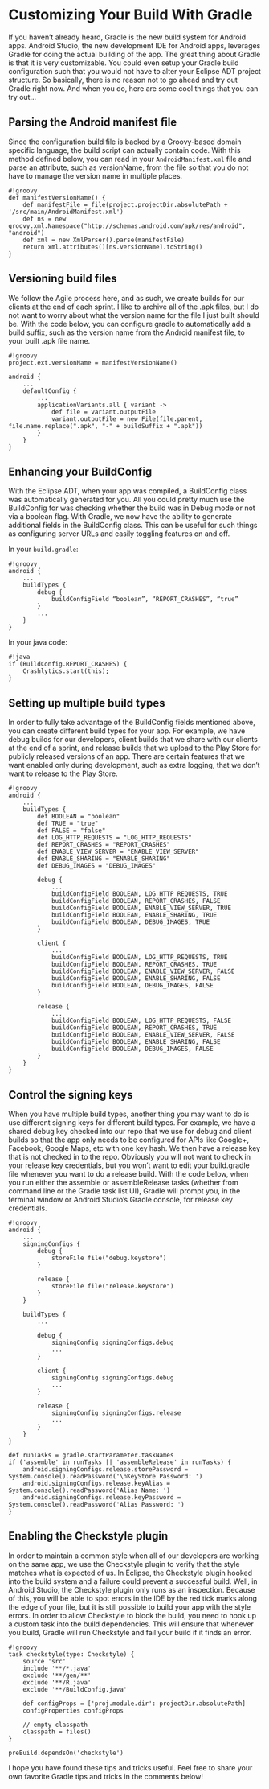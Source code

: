 # Customizing Your Build With Gradle
<!--
    Author: James Barr
    Categories: Development, Tools
    Tags: android, opensource, tools
-->

If you haven’t already heard, Gradle is the new build system for Android apps.  Android Studio, the new development IDE for Android apps, leverages Gradle for doing the actual building of the app.  The great thing about Gradle is that it is very customizable.  You could even setup your Gradle build configuration such that you would not have to alter your Eclipse ADT project structure. So basically, there is no reason not to go ahead and try out Gradle right now. And when you do, here are some cool things that you can try out...

## Parsing the Android manifest file

Since the configuration build file is backed by a Groovy-based domain specific language, the build script can actually contain code.  With this method defined below, you can read in your `AndroidManifest.xml` file and parse an attribute, such as versionName, from the file so that you do not have to manage the version name in multiple places.

    #!groovy
    def manifestVersionName() {
        def manifestFile = file(project.projectDir.absolutePath + '/src/main/AndroidManifest.xml')
        def ns = new groovy.xml.Namespace("http://schemas.android.com/apk/res/android", "android")
        def xml = new XmlParser().parse(manifestFile)
        return xml.attributes()[ns.versionName].toString()
    }

## Versioning build files

We follow the Agile process here, and as such, we create builds for our clients at the end of each sprint.  I like to archive all of the .apk files, but I do not want to worry about what the version name for the file I just built should be.  With the code below, you can configure gradle to automatically add a build suffix, such as the version name from the Android manifest file, to your built .apk file name.

    #!groovy
    project.ext.versionName = manifestVersionName()

    android {
        ...
        defaultConfig {
            ...
            applicationVariants.all { variant ->
    		    def file = variant.outputFile
                variant.outputFile = new File(file.parent, file.name.replace(".apk", "-" + buildSuffix + ".apk"))
            }
        }
    }

## Enhancing your BuildConfig

With the Eclipse ADT, when your app was compiled, a BuildConfig class was automatically generated for you.  All you could pretty much use the BuildConfig for was checking whether the build was in Debug mode or not via a boolean flag.  With Gradle, we now have the ability to generate additional fields in the BuildConfig class.  This can be useful for such things as configuring server URLs and easily toggling features on and off.

In your `build.gradle`:

    #!groovy
    android {
        ...
        buildTypes {
            debug {
                buildConfigField “boolean”, “REPORT_CRASHES”, “true”
            }
            ...
        }    
    }

In your java code:

    #!java
    if (BuildConfig.REPORT_CRASHES) {
        Crashlytics.start(this);
    }

## Setting up multiple build types

In order to fully take advantage of the BuildConfig fields mentioned above, you can create different build types for your app.  For example, we have debug builds for our developers, client builds that we share with our clients at the end of a sprint, and release builds that we upload to the Play Store for publicly released versions of an app.  There are certain features that we want enabled only during development, such as extra logging, that we don’t want to release to the Play Store.

    #!groovy
    android {
        ...
        buildTypes {
            def BOOLEAN = "boolean"
            def TRUE = "true"
            def FALSE = "false"
            def LOG_HTTP_REQUESTS = "LOG_HTTP_REQUESTS"
            def REPORT_CRASHES = "REPORT_CRASHES"
            def ENABLE_VIEW_SERVER = "ENABLE_VIEW_SERVER"
            def ENABLE_SHARING = "ENABLE_SHARING"
            def DEBUG_IMAGES = "DEBUG_IMAGES"

            debug {
                ...
                buildConfigField BOOLEAN, LOG_HTTP_REQUESTS, TRUE
                buildConfigField BOOLEAN, REPORT_CRASHES, FALSE
                buildConfigField BOOLEAN, ENABLE_VIEW_SERVER, TRUE
                buildConfigField BOOLEAN, ENABLE_SHARING, TRUE
                buildConfigField BOOLEAN, DEBUG_IMAGES, TRUE
            }

            client {
                ...
                buildConfigField BOOLEAN, LOG_HTTP_REQUESTS, TRUE
                buildConfigField BOOLEAN, REPORT_CRASHES, TRUE
                buildConfigField BOOLEAN, ENABLE_VIEW_SERVER, FALSE
                buildConfigField BOOLEAN, ENABLE_SHARING, FALSE
                buildConfigField BOOLEAN, DEBUG_IMAGES, FALSE
            }

            release {
                ...
                buildConfigField BOOLEAN, LOG_HTTP_REQUESTS, FALSE
                buildConfigField BOOLEAN, REPORT_CRASHES, TRUE
                buildConfigField BOOLEAN, ENABLE_VIEW_SERVER, FALSE
                buildConfigField BOOLEAN, ENABLE_SHARING, FALSE
                buildConfigField BOOLEAN, DEBUG_IMAGES, FALSE
            }
        }
    }

## Control the signing keys

When you have multiple build types, another thing you may want to do is use different signing keys for different build types.  For example, we have a shared debug key checked into our repo that we use for debug and client builds so that the app only needs to be configured for APIs like Google+, Facebook, Google Maps, etc with one key hash.  We then have a release key that is not checked in to the repo.  Obviously you will not want to check in your release key credentials, but you won’t want to edit your build.gradle file whenever you want to do a release build.  With the code below, when you run either the assemble or assembleRelease tasks (whether from command line or the Gradle task list UI), Gradle will prompt you, in the terminal window or Android Studio’s Gradle console, for release key credentials.

    #!groovy
    android {
        ...
        signingConfigs {
            debug {
                storeFile file("debug.keystore")
            }

            release {
                storeFile file("release.keystore")
            }
        }

        buildTypes {
            ...

            debug {
                signingConfig signingConfigs.debug
                ...
            }

            client {
                signingConfig signingConfigs.debug
                ...
            }

            release {
                signingConfig signingConfigs.release
                ...
            }
        }
    }

    def runTasks = gradle.startParameter.taskNames
    if ('assemble' in runTasks || 'assembleRelease' in runTasks) {
        android.signingConfigs.release.storePassword = System.console().readPassword('\nKeyStore Password: ')
        android.signingConfigs.release.keyAlias = System.console().readPassword('Alias Name: ')
        android.signingConfigs.release.keyPassword = System.console().readPassword('Alias Password: ')
    }

## Enabling the Checkstyle plugin

In order to maintain a common style when all of our developers are working on the same app, we use the Checkstyle plugin to verify that the style matches what is expected of us.  In Eclipse, the Checkstyle plugin hooked into the build system and a failure could prevent a successful build.  Well, in Android Studio, the Checkstyle plugin only runs as an inspection. Because of this, you will be able to spot errors in the IDE by the red tick marks along the edge of your file, but it is still possible to build your app with the style errors.  In order to allow Checkstyle to block the build, you need to hook up a custom task into the build dependencies.  This will ensure that whenever you build, Gradle will run Checkstyle and fail your build if it finds an error.

    #!groovy
    task checkstyle(type: Checkstyle) {
        source 'src'
        include '**/*.java'
        exclude '**/gen/**'
        exclude '**/R.java'
        exclude '**/BuildConfig.java'

        def configProps = ['proj.module.dir': projectDir.absolutePath]
        configProperties configProps

        // empty classpath
        classpath = files()
    }

    preBuild.dependsOn('checkstyle')

I hope you have found these tips and tricks useful.  Feel free to share your own favorite Gradle tips and tricks in the comments below!
